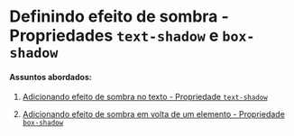 # Definindo efeito de sombra - Propriedades `text-shadow` e `box-shadow`

#### Assuntos abordados: 

1. [Adicionando efeito de sombra no texto - Propriedade `text-shadow`](aulas/23.1-text-shadow)

2. [Adicionando efeito de sombra em volta de um elemento - Propriedade `box-shadow`](aulas/23.2-box-shadow)

   
